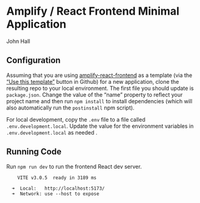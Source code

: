 # Amplify / React Frontend Minimal Application
John Hall

## Configuration

Assuming that you are using
[amplify-react-frontend](https://github.com/ruralinnovation/amplify-react-frontend)
as a template (via the [“Use this
template”](https://github.com/new?template_name=amplify-react-frontend&template_owner=ruralinnovation&owner=ruralinnovation)
button in Github) for a new application, clone the resulting repo to
your local environment. The first file you should update is
`package.json`. Change the value of the “name” property to reflect your
project name and then run `npm install` to install dependencies (which
will also automatically run the `postinstall` npm script).

For local development, copy the `.env` file to a file called
`.env.development.local`. Update the value for the environment variables
in `.env.development.local` as needed .

## Running Code

Run `npm run dev` to run the frontend React dev server.


        VITE v3.0.5  ready in 3189 ms

      ➜  Local:   http://localhost:5173/
      ➜  Network: use --host to expose
